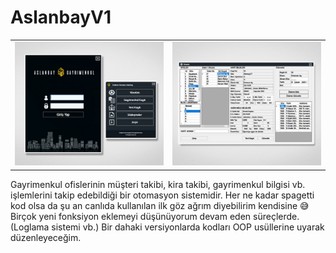# AslanbayV1

<table>
<tr><td>
<div align="left"><img src="https://github.com/emrecanAy/gayrimenkul-otomasyon-app/blob/master/Arayüz1.jpg" /></div>
</td><td>
<div align="right"><img src="https://github.com/emrecanAy/gayrimenkul-otomasyon-app/blob/master/Arayüz2.jpg" /></div>
</td></tr>
</table>


Gayrimenkul ofislerinin müşteri takibi, kira takibi, gayrimenkul bilgisi vb. işlemlerini takip edebildiği bir otomasyon sistemidir.
Her ne kadar spagetti kod olsa da şu an canlıda kullanılan ilk göz ağrım diyebilirim kendisine 😅
Birçok yeni fonksiyon eklemeyi düşünüyorum devam eden süreçlerde.(Loglama sistemi vb.)
Bir dahaki versiyonlarda kodları OOP usüllerine uyarak düzenleyeceğim.


